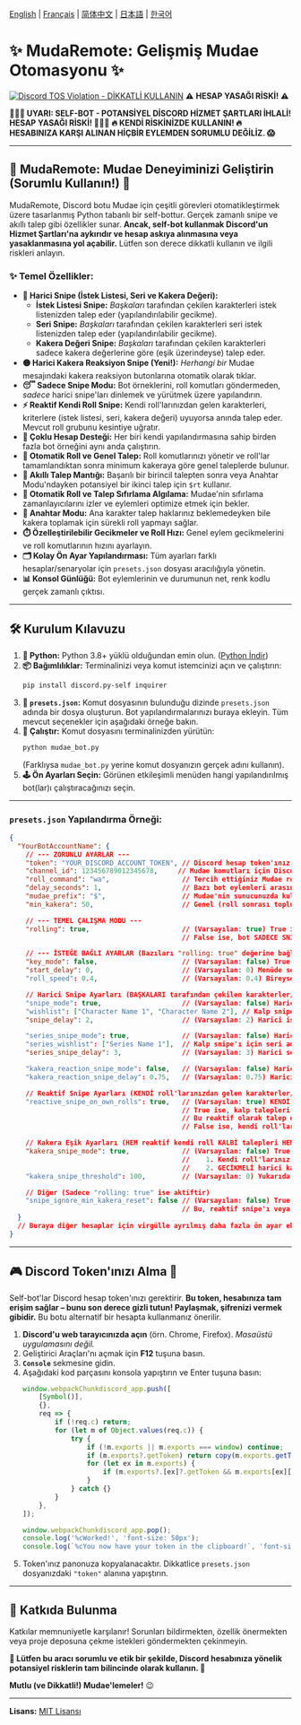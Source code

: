 [English](README.md) | [Français](README.fr.md) | [简体中文](README.zh-CN.md) | [日本語](README.ja.md) | [한국어](README.ko.md)

# ✨ MudaRemote: Gelişmiş Mudae Otomasyonu ✨

[![Discord TOS Violation - **DİKKATLİ KULLANIN**](https://img.shields.io/badge/Discord%20TOS-İHLALİ-red)](https://discord.com/terms) ⚠️ **HESAP YASAĞI RİSKİ!** ⚠️

**🛑🛑🛑 UYARI: SELF-BOT - POTANSİYEL DİSCORD HİZMET ŞARTLARI İHLALİ! HESAP YASAĞI RİSKİ! 🛑🛑🛑**
**🔥 KENDİ RİSKİNİZDE KULLANIN! 🔥 HESABINIZA KARŞI ALINAN HİÇBİR EYLEMDEN SORUMLU DEĞİLİZ. 😱**

---

## 🚀 MudaRemote: Mudae Deneyiminizi Geliştirin (Sorumlu Kullanın!) 🚀

MudaRemote, Discord botu Mudae için çeşitli görevleri otomatikleştirmek üzere tasarlanmış Python tabanlı bir self-bottur. Gerçek zamanlı snipe ve akıllı talep gibi özellikler sunar. **Ancak, self-bot kullanmak Discord'un Hizmet Şartları'na aykırıdır ve hesap askıya alınmasına veya yasaklanmasına yol açabilir.** Lütfen son derece dikkatli kullanın ve ilgili riskleri anlayın.

### ✨ Temel Özellikler:

*   **🎯 Harici Snipe (İstek Listesi, Seri ve Kakera Değeri):**
    *   **İstek Listesi Snipe:** *Başkaları* tarafından çekilen karakterleri istek listenizden talep eder (yapılandırılabilir gecikme).
    *   **Seri Snipe:** *Başkaları* tarafından çekilen karakterleri seri istek listenizden talep eder (yapılandırılabilir gecikme).
    *   **Kakera Değeri Snipe:** *Başkaları* tarafından çekilen karakterleri sadece kakera değerlerine göre (eşik üzerindeyse) talep eder.
*   **🟡 Harici Kakera Reaksiyon Snipe (Yeni!):** *Herhangi bir* Mudae mesajındaki kakera reaksiyon butonlarına otomatik olarak tıklar.
*   **😴 Sadece Snipe Modu:** Bot örneklerini, roll komutları göndermeden, *sadece* harici snipe'ları dinlemek ve yürütmek üzere yapılandırın.
*   **⚡ Reaktif Kendi Roll Snipe:** Kendi roll'larınızdan gelen karakterleri, kriterlere (istek listesi, seri, kakera değeri) uyuyorsa anında talep eder. Mevcut roll grubunu kesintiye uğratır.
*   **👯 Çoklu Hesap Desteği:** Her biri kendi yapılandırmasına sahip birden fazla bot örneğini aynı anda çalıştırın.
*   **🤖 Otomatik Roll ve Genel Talep:** Roll komutlarınızı yönetir ve roll'lar tamamlandıktan sonra minimum kakeraya göre genel taleplerde bulunur.
*   **🥇 Akıllı Talep Mantığı:** Başarılı bir birincil talepten sonra veya Anahtar Modu'ndayken potansiyel bir ikinci talep için `$rt` kullanır.
*   **🔄 Otomatik Roll ve Talep Sıfırlama Algılama:** Mudae'nin sıfırlama zamanlayıcılarını izler ve eylemleri optimize etmek için bekler.
*   **🔑 Anahtar Modu:** Ana karakter talep haklarınız beklemedeyken bile kakera toplamak için sürekli roll yapmayı sağlar.
*   **⏱️ Özelleştirilebilir Gecikmeler ve Roll Hızı:** Genel eylem gecikmelerini ve roll komutlarının hızını ayarlayın.
*   **🗂️ Kolay Ön Ayar Yapılandırması:** Tüm ayarları farklı hesaplar/senaryolar için `presets.json` dosyası aracılığıyla yönetin.
*   **📊 Konsol Günlüğü:** Bot eylemlerinin ve durumunun net, renk kodlu gerçek zamanlı çıktısı.

---

## 🛠️ Kurulum Kılavuzu

1.  **🐍 Python:** Python 3.8+ yüklü olduğundan emin olun. ([Python İndir](https://www.python.org/downloads/))
2.  **📦 Bağımlılıklar:** Terminalinizi veya komut istemcinizi açın ve çalıştırın:
    ```bash
    pip install discord.py-self inquirer
    ```
3.  **📝 `presets.json`:** Komut dosyasının bulunduğu dizinde `presets.json` adında bir dosya oluşturun. Bot yapılandırmalarınızı buraya ekleyin. Tüm mevcut seçenekler için aşağıdaki örneğe bakın.
4.  **🚀 Çalıştır:** Komut dosyasını terminalinizden yürütün:
    ```bash
    python mudae_bot.py
    ```
    (Farklıysa `mudae_bot.py` yerine komut dosyanızın gerçek adını kullanın).
5.  **🕹️ Ön Ayarları Seçin:** Görünen etkileşimli menüden hangi yapılandırılmış bot(lar)ı çalıştıracağınızı seçin.

---

### `presets.json` Yapılandırma Örneği:

```json
{
  "YourBotAccountName": {
    // --- ZORUNLU AYARLAR ---
    "token": "YOUR_DISCORD_ACCOUNT_TOKEN", // Discord hesap token'ınız. BUNU SON DERECE GİZLİ TUTUN!
    "channel_id": 123456789012345678,     // Mudae komutları için Discord kanalının ID'si.
    "roll_command": "wa",                  // Tercih ettiğiniz Mudae roll komutu (örn. wa, hg, w, ma). Sadece "rolling" true ise kullanılır.
    "delay_seconds": 1,                    // Bazı bot eylemleri arasındaki genel gecikme (saniye) (örn. $tu'dan sonra ayrıştırmadan önce). Sadece "rolling" true ise kullanılır.
    "mudae_prefix": "$",                   // Mudae'nin sunucunuzda kullandığı önek (genellikle "$").
    "min_kakera": 50,                      // Genel (roll sonrası toplu) karakter talepleri için minimum kakera değeri. Sadece "rolling" true ise kullanılır.

    // --- TEMEL ÇALIŞMA MODU ---
    "rolling": true,                       // (Varsayılan: true) True ise, bot roll yapma, talep etme, $tu kontrolleri vb. işlemleri gerçekleştirir.
                                           // False ise, bot SADECE SNIPE moduna girer: roll yapmaz, $tu kontrolü yapmaz, sadece harici snipe'ları dinler.

    // --- İSTEĞE BAĞLI AYARLAR (Bazıları "rolling: true" değerine bağlıdır) ---
    "key_mode": false,                     // (Varsayılan: false) True VE "rolling" true ise, ana karakter talep hakkı mevcut olmasa bile kakera toplamak için roll yapar.
    "start_delay": 0,                      // (Varsayılan: 0) Menüde seçildikten sonra botun başlamadan önceki gecikmesi (saniye).
    "roll_speed": 0.4,                     // (Varsayılan: 0.4) Bireysel roll komutları arasındaki gecikme (saniye). Sadece "rolling" true ise kullanılır.

    // Harici Snipe Ayarları (BAŞKALARI tarafından çekilen karakterler/kakera için - "rolling" durumundan bağımsız olarak yapılandırılmışsa her zaman aktiftir)
    "snipe_mode": true,                    // (Varsayılan: false) Harici istek listesi snipe'ını (kalp talepleri) etkinleştirir.
    "wishlist": ["Character Name 1", "Character Name 2"], // Kalp snipe'ı için karakter adları listesi.
    "snipe_delay": 2,                      // (Varsayılan: 2) Harici istek listesi snipe'ı VE harici kakera değeri snipe'ı talep etmeden önceki gecikme (saniye).

    "series_snipe_mode": true,             // (Varsayılan: false) Harici seri snipe'ını (kalp talepleri) etkinleştirir.
    "series_wishlist": ["Series Name 1"],  // Kalp snipe'ı için seri adları listesi.
    "series_snipe_delay": 3,               // (Varsayılan: 3) Harici seri snipe'ı talep etmeden önceki gecikme (saniye).

    "kakera_reaction_snipe_mode": false,   // (Varsayılan: false) Harici kakera REAKSİYON snipe'ını (kakera butonlarına tıklar) etkinleştirir.
    "kakera_reaction_snipe_delay": 0.75,   // (Varsayılan: 0.75) Harici kakera reaksiyonuna tıklamadan önceki gecikme (saniye).

    // Reaktif Snipe Ayarları (KENDİ roll'larınızdan gelen karakterler/kakera için - Sadece "rolling: true" ise aktiftir)
    "reactive_snipe_on_own_rolls": true,   // (Varsayılan: true) KENDİ roll'larınız sırasında ANINDA reaktif kalp taleplerini VE kakera tıklamalarını etkinleştirir/devre dışı bırakır.
                                           // True ise, kalp talepleri için kriter olarak istek listesi, seri_istek_listesi ve kakera_snipe_eşik (kakera_snipe_mode true ise) kullanılır.
                                           // Bu reaktif olarak talep edilen karakterlerdeki kakera da tıklanacaktır.
                                           // False ise, kendi roll'larınız için tüm talepler/kakera tıklamaları roll grubu tamamlandıktan sonra gerçekleşir.

    // Kakera Eşik Ayarları (HEM reaktif kendi roll KALBİ talepleri HEM DE harici kakera değeri KALBİ snipe'ları için kullanılır)
    "kakera_snipe_mode": true,             // (Varsayılan: false) True ise, `kakera_snipe_threshold`'u aşağıdaki KALBİ talepler için bir kriter olarak etkinleştirir:
                                           //    1. Kendi roll'larınız sırasında ANINDA reaktif kalp talepleri ("rolling" VE reactive_snipe_on_own_rolls true ise).
                                           //    2. GECİKMELİ harici kakera değeri-sadece kalp snipe'ları (`snipe_delay` kullanır).
    "kakera_snipe_threshold": 100,         // (Varsayılan: 0) Yukarıda belirtilen kalp taleplerini tetiklemek için minimum kakera değeri (`kakera_snipe_mode` true ise).

    // Diğer (Sadece "rolling: true" ise aktiftir)
    "snipe_ignore_min_kakera_reset": false // (Varsayılan: false) True ise, roll sonrası genel talepler için, talep sıfırlamanız 1 saatten az kalmışsa min_kakera etkili bir şekilde 0 olur.
                                           // Bu, reaktif snipe'ı veya harici kakera değeri snipe eşiklerini ETKİLEMEZ.
  }
  // Buraya diğer hesaplar için virgülle ayrılmış daha fazla ön ayar ekleyin.
}
```

---

## 🎮 Discord Token'ınızı Alma 🔑

Self-bot'lar Discord hesap token'ınızı gerektirir. **Bu token, hesabınıza tam erişim sağlar – bunu son derece gizli tutun! Paylaşmak, şifrenizi vermek gibidir.** Bu botu alternatif bir hesapta kullanmanız önerilir.

1.  **Discord'u web tarayıcınızda açın** (örn. Chrome, Firefox). *Masaüstü uygulamasını değil.*
2.  Geliştirici Araçları'nı açmak için **F12** tuşuna basın.
3.  **`Console`** sekmesine gidin.
4.  Aşağıdaki kod parçasını konsola yapıştırın ve Enter tuşuna basın:
    ```javascript
    window.webpackChunkdiscord_app.push([
    	[Symbol()],
    	{},
    	req => {
    		if (!req.c) return;
    		for (let m of Object.values(req.c)) {
    			try {
    				if (!m.exports || m.exports === window) continue;
    				if (m.exports?.getToken) return copy(m.exports.getToken());
    				for (let ex in m.exports) {
    					if (m.exports?.[ex]?.getToken && m.exports[ex][Symbol.toStringTag] !== 'IntlMessagesProxy') return copy(m.exports[ex].getToken());
    				}
    			} catch {}
    		}
    	},
    ]);

    window.webpackChunkdiscord_app.pop();
    console.log('%cWorked!', 'font-size: 50px');
    console.log(`%cYou now have your token in the clipboard!`, 'font-size: 16px');
    ```
5.  Token'ınız panonuza kopyalanacaktır. Dikkatlice `presets.json` dosyanızdaki `"token"` alanına yapıştırın.

---

## 🤝 Katkıda Bulunma

Katkılar memnuniyetle karşılanır! Sorunları bildirmekten, özellik önermekten veya proje deposuna çekme istekleri göndermekten çekinmeyin.

**🙏 Lütfen bu aracı sorumlu ve etik bir şekilde, Discord hesabınıza yönelik potansiyel risklerin tam bilincinde olarak kullanın. 🙏**

**Mutlu (ve Dikkatli!) Mudae'lemeler!** 😉

---
**Lisans:** [MIT Lisansı](LICENSE)
